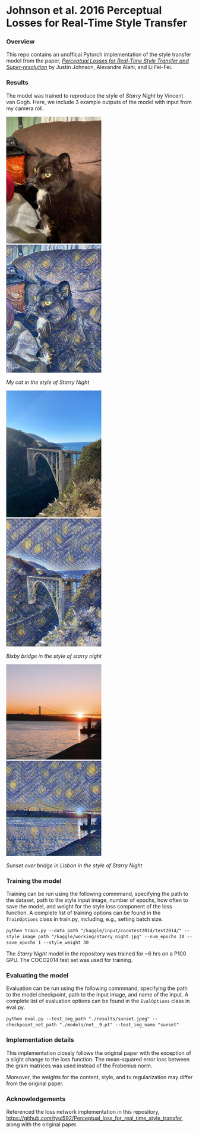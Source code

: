 # Johnson et al. 2016 Perceptual Losses for Real-Time Style Transfer
### Overview
This repo contains an unoffical Pytorch implementation of the style transfer model from the paper, [*Perceptual Losses for Real-Time Style Transfer and Super-resolution*](https://arxiv.org/abs/1603.08155) by Justin Johnson, Alexandre Alahi, and Li Fei-Fei. 

### Results
The model was trained to reproduce the style of *Starry Night* by Vincent van Gogh. Here, we include 3 example outputs of the model with input from my camera roll. 

![My cat](./results/blaze_input.jpg)
![My cat in the style of Starry Night](./results/blaze_out.jpg)


*My cat in the style of Starry Night*


![Bixby bridge](./results/bridge_input.jpg)
![Bixby bridge in the style of Starry Night](./results/bridge_out.jpg)


*Bixby bridge in the style of starry night*



![Sunset over bridge in Portugal](./results/sunset_input.jpg)
![Sunset over bridge in Lisbon in the style of Starry Night](./results/sunset_out.jpg)


*Sunset over bridge in Lisbon in the style of Starry Night*


### Training the model 
Training can be run using the following commmand, specifying the path to the dataset, path to the style input image, number of epochs, how often to save the model, and weight for the style loss component of the loss function. 
A complete list of training options can be found in the `TrainOptions` class in train.py, including, e.g., setting batch size.

```
python train.py --data_path "/kaggle/input/cocotest2014/test2014/" --style_image_path "/kaggle/working/starry_night.jpg" --num_epochs 10 --save_epochs 1 --style_weight 30
```

The *Starry Night* model in the repository was trained for ~6 hrs on a  P100 GPU. The COCO2014 test set was used for training. 

### Evaluating the model 
Evaluation can be run using the following commmand, specifying the path to the model checkpoint, path to the input image, and name of the input. 
A complete list of evaluation options can be found in the `EvalOptions` class in eval.py.

```
python eval.py --test_img_path "./results/sunset.jpeg" --checkpoint_net_path "./models/net__9.pt" --test_img_name "sunset"
```

### Implementation details
This implementation closely follows the original paper with the exception of a slight change to the loss function. The mean-squared error loss between the gram matrices was used instead of the Frobenius norm. 

Moreover, the weights for the content, style, and tv regularization may differ from the original paper.

### Acknowledgements
Referenced the loss network implementation in this repository, https://github.com/tyui592/Perceptual_loss_for_real_time_style_transfer, along with the original paper. 

